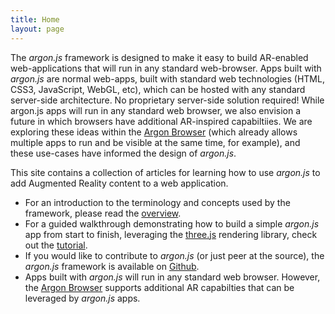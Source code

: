 ```yaml
---
title: Home
layout: page
---
```

The *argon.js* framework is designed to make it easy to build AR-enabled web-applications that will run in any standard web-browser. Apps built with *argon.js* are normal web-apps, built with standard web technologies (HTML, CSS3, JavaScript, WebGL, etc), which can be hosted with any standard server-side architecture. No proprietary server-side solution required! While argon.js apps will run in any standard web browser, we also envision a future in which browsers have additional AR-inspired capabiltiies. We are exploring these ideas within the [Argon Browser](http://argonjs.io/argon-app/) (which already allows multiple apps to run and be visible at the same time, for example), and these use-cases have informed the design of *argon.js*.

This site contains a collection of articles for learning how to use *argon.js* to add Augmented Reality content to a web application. 

* For an introduction to the terminology and concepts used by the framework, please read the [overview](/concepts/overview/).
* For a guided walkthrough demonstrating how to build a simple *argon.js* app from start to finish, leveraging the [three.js](threejs.org) rendering library, check out the [tutorial](/tutorial/).
* If you would like to contribute to *argon.js* (or just peer at the source), the *argon.js* framework is available on [Github](https://github.com/argonjs/argon).
* Apps built with *argon.js* will run in any standard web browser. However, the [Argon Browser](http://argonjs.io/argon-app) supports additional AR capabilties that can be leveraged by *argon.js* apps.
